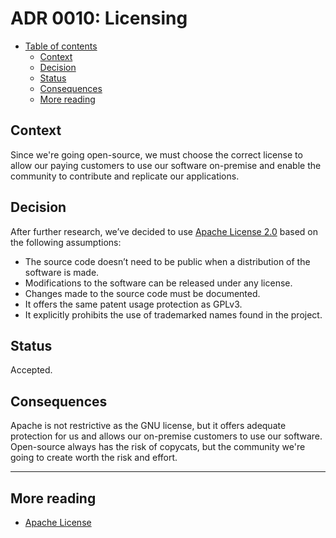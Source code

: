 # ADR 0010: Licensing

* [Table of contents](#)
  * [Context](#context)
  * [Decision](#decision)
  * [Status](#status)
  * [Consequences](#consequences)
  * [More reading](#more-reading)

## Context

Since we're going open-source, we must choose the correct license to allow our paying customers to use our software on-premise and enable the community to contribute and replicate our applications.

## Decision

After further research, we’ve decided to use [Apache License 2.0](https://www.apache.org/licenses/LICENSE-2.0) based on the following assumptions:

* The source code doesn’t need to be public when a distribution of the software is made.
* Modifications to the software can be released under any license.
* Changes made to the source code must be documented.
* It offers the same patent usage protection as GPLv3.
* It explicitly prohibits the use of trademarked names found in the project.

## Status

Accepted.

## Consequences

Apache is not restrictive as the GNU license, but it offers adequate protection for us and allows our on-premise customers to use our software. Open-source always has the risk of copycats, but the community we're going to create worth the risk and effort.

---

## More reading

* [Apache License](https://www.apache.org/licenses/LICENSE-2.0)
